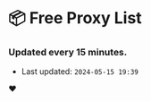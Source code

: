 # :package: Free Proxy List
### Updated every 15 minutes.

- Last updated: `2024-05-15 19:39`

:heart:
